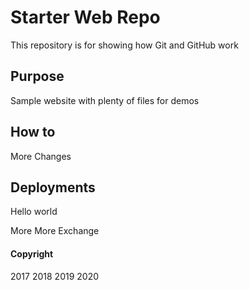 
# Starter Web Repo

This repository is for showing how Git and GitHub work

## Purpose

Sample website with plenty of files for demos

## How to

More Changes

## Deployments
Hello world

More More Exchange

#### Copyright
2017 2018 2019 2020
